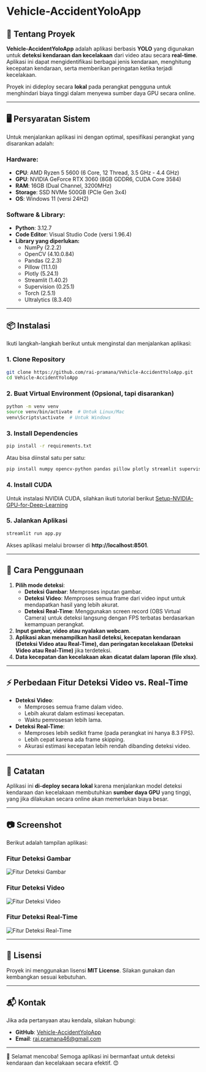 # Vehicle-AccidentYoloApp

## 🚗 Tentang Proyek

**Vehicle-AccidentYoloApp** adalah aplikasi berbasis **YOLO** yang digunakan untuk **deteksi kendaraan dan kecelakaan** dari video atau secara **real-time**. Aplikasi ini dapat mengidentifikasi berbagai jenis kendaraan, menghitung kecepatan kendaraan, serta memberikan peringatan ketika terjadi kecelakaan.

Proyek ini dideploy secara **lokal** pada perangkat pengguna untuk menghindari biaya tinggi dalam menyewa sumber daya GPU secara online.

---

## 🖥️ Persyaratan Sistem

Untuk menjalankan aplikasi ini dengan optimal, spesifikasi perangkat yang disarankan adalah:

### **Hardware:**

-   **CPU**: AMD Ryzen 5 5600 (6 Core, 12 Thread, 3.5 GHz - 4.4 GHz)
-   **GPU**: NVIDIA GeForce RTX 3060 (8GB GDDR6, CUDA Core 3584)
-   **RAM**: 16GB (Dual Channel, 3200MHz)
-   **Storage**: SSD NVMe 500GB (PCIe Gen 3x4)
-   **OS**: Windows 11 (versi 24H2)

### **Software & Library:**

-   **Python**: 3.12.7
-   **Code Editor**: Visual Studio Code (versi 1.96.4)
-   **Library yang diperlukan:**
    -   NumPy (2.2.2)
    -   OpenCV (4.10.0.84)
    -   Pandas (2.2.3)
    -   Pillow (11.1.0)
    -   Plotly (5.24.1)
    -   Streamlit (1.40.2)
    -   Supervision (0.25.1)
    -   Torch (2.5.1)
    -   Ultralytics (8.3.40)

---

## 📦 Instalasi

Ikuti langkah-langkah berikut untuk menginstal dan menjalankan aplikasi:

### **1. Clone Repository**

```sh
git clone https://github.com/rai-pramana/Vehicle-AccidentYoloApp.git
cd Vehicle-AccidentYoloApp
```

### **2. Buat Virtual Environment (Opsional, tapi disarankan)**

```sh
python -m venv venv
source venv/bin/activate  # Untuk Linux/Mac
venv\Scripts\activate  # Untuk Windows
```

### **3. Install Dependencies**

```sh
pip install -r requirements.txt
```

Atau bisa diinstal satu per satu:

```sh
pip install numpy opencv-python pandas pillow plotly streamlit supervision torch ultralytics
```

### **4. Install CUDA**

Untuk instalasi NVIDIA CUDA, silahkan ikuti tutorial berikut [Setup-NVIDIA-GPU-for-Deep-Learning](https://github.com/entbappy/Setup-NVIDIA-GPU-for-Deep-Learning)

### **5. Jalankan Aplikasi**

```sh
streamlit run app.py
```

Akses aplikasi melalui browser di **http://localhost:8501**.

---

## 🔧 Cara Penggunaan

1. **Pilih mode deteksi**:
    - **Deteksi Gambar**: Memproses inputan gambar.
    - **Deteksi Video**: Memproses semua frame dari video input untuk mendapatkan hasil yang lebih akurat.
    - **Deteksi Real-Time**: Menggunakan screen record (OBS Virtual Camera) untuk deteksi langsung dengan FPS terbatas berdasarkan kemampuan perangkat.
2. **Input gambar, video atau nyalakan webcam**.
3. **Aplikasi akan menampilkan hasil deteksi, kecepatan kendaraan (Deteksi Video atau Real-Time), dan peringatan kecelakaan (Deteksi Video atau Real-Time)** jika terdeteksi.
4. **Data kecepatan dan kecelakaan akan dicatat dalam laporan (file xlsx)**.

---

## ⚡ Perbedaan Fitur Deteksi Video vs. Real-Time

-   **Deteksi Video**:
    -   Memproses semua frame dalam video.
    -   Lebih akurat dalam estimasi kecepatan.
    -   Waktu pemrosesan lebih lama.
-   **Deteksi Real-Time**:
    -   Memproses lebih sedikit frame (pada perangkat ini hanya 8.3 FPS).
    -   Lebih cepat karena ada frame skipping.
    -   Akurasi estimasi kecepatan lebih rendah dibanding deteksi video.

---

## 📌 Catatan

Aplikasi ini **di-deploy secara lokal** karena menjalankan model deteksi kendaraan dan kecelakaan membutuhkan **sumber daya GPU** yang tinggi, yang jika dilakukan secara online akan memerlukan biaya besar.

---

## 📷 Screenshot

Berikut adalah tampilan aplikasi:

### **Fitur Deteksi Gambar**

![Fitur Deteksi Gambar](assets/Screenshot%20Fitur%20Deteksi%20Gambar.png)

### **Fitur Deteksi Video**

![Fitur Deteksi Video](assets/Screenshot%20Fitur%20Deteksi%20Video.png)

### **Fitur Deteksi Real-Time**

![Fitur Deteksi Real-Time](assets/Screenshot%20Fitur%20Deteksi%20Real-Time.png)

---

## 📜 Lisensi

Proyek ini menggunakan lisensi **MIT License**. Silakan gunakan dan kembangkan sesuai kebutuhan.

---

## 📬 Kontak

Jika ada pertanyaan atau kendala, silakan hubungi:

-   **GitHub**: [Vehicle-AccidentYoloApp](https://github.com/rai-pramana/Vehicle-AccidentYoloApp)
-   **Email**: rai.pramana46@gmail.com

---

🚀 Selamat mencoba! Semoga aplikasi ini bermanfaat untuk deteksi kendaraan dan kecelakaan secara efektif. 😊
